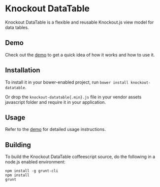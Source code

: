 # Knockout DataTable

Knockout DataTable is a flexible and reusable Knockout.js view model for data tables.

## Demo

Check out the [demo](http://rawgithub.com/immense/knockout-datatable/master/demo.html) to get a quick idea of how it works and how to use it.

## Installation

To install it in your bower-enabled project, run `bower install knockout-datatable`.

Or drop the `knockout-datatable{.min}.js` file in your vendor assets javascript folder and require it in your application.

## Usage

Refer to the [demo](http://rawgithub.com/immense/knockout-datatable/master/demo.html) for detailed usage instructions.

## Building

To build the Knockout DataTable coffeescript source, do the following in a node.js enabled environment:

```
npm install -g grunt-cli
npm install
grunt
```
